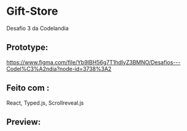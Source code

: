 # Gift-Store

Desafio 3 da Codelandia

## Prototype: 
https://www.figma.com/file/Yb9IBH56g7T1hdIyZ3BMNO/Desafios---Codel%C3%A2ndia?node-id=3738%3A2

## Feito com :
React, Typed.js, Scrollreveal.js

## Preview:
